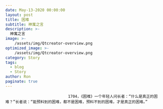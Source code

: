 ```yaml
---
date: May-13-2020 00:00:00
layout: post
title: 困难
subtitle: 神寓之言
description: >-
  神寓之言
image: >-
    /assets/img/Qtcreator-overview.png
optimized_image: >-
    /assets/img/Qtcreator-overview.png
category: Story
tags:
  - blog
  - Story
author: Ron
paginate: true
---
```


							　　1704，《困难》一个年轻人问长者：“什么是真正的困难？”长者说：“能预料到的困难，都不是困难，预料不到的困难，才是真正的困难。”
							
							
						